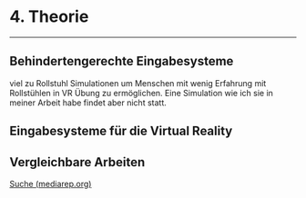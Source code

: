 # 4. Theorie
___

## Behindertengerechte Eingabesysteme
viel zu Rollstuhl Simulationen um Menschen mit wenig Erfahrung mit Rollstühlen in VR Übung zu ermöglichen. Eine Simulation wie ich sie in meiner Arbeit habe findet aber nicht statt.

## Eingabesysteme für die Virtual Reality

## Vergleichbare Arbeiten



[Suche (mediarep.org)](https://mediarep.org/discover)

